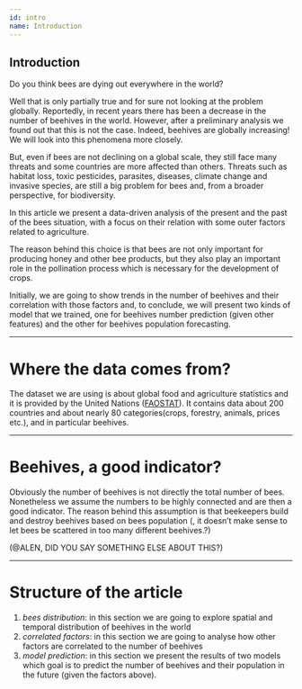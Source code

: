 ```yaml
---
id: intro
name: Introduction
---
```


## Introduction
Do you think bees are dying out everywhere in the world? 

Well that is only partially true and for sure not looking at the problem globally. Reportedly, in recent years there has been a decrease in the number of beehives in the world. However, after a preliminary analysis we found out that this is not the case. Indeed, beehives are globally increasing! We will look into this phenomena more closely. 

But, even if bees are not declining on a global scale, they still face many threats and some countries are more affected than others. Threats such as habitat loss, toxic pesticides, parasites, diseases, climate change and invasive species, are still a big problem for bees and, from a broader perspective, for biodiversity.

In this article we present a data-driven analysis of the present and the past of the bees situation, with a focus on their relation with some outer factors related to agriculture.

The reason behind this choice is that bees are not only important for producing honey and other bee products, but they also play an important role in the pollination process which is necessary for the development of crops.

Initially, we are going to show trends in the number of beehives and their correlation with those factors and, to conclude, we will present two kinds of model that we trained, one for beehives number prediction (given other features) and the other for beehives population forecasting.

------

# Where the data comes from?
The dataset we are using is about global food and agriculture statistics and it is provided by the United Nations ([FAOSTAT](http://www.fao.org/faostat/en/#home "FAOSTAT")). It contains data about 200 countries and about nearly 80 categories(crops, forestry, animals, prices etc.), and in particular beehives. 

------

# Beehives, a good indicator?
Obviously the number of beehives is not directly the total number of bees. Nonetheless we assume the numbers to be highly connected and are then a good indicator. 
The reason behind this assumption is that beekeepers build and destroy beehives based on bees population (, it doesn’t make sense to let bees be scattered in too many different beehives.?) 

(@ALEN, DID YOU SAY SOMETHING ELSE ABOUT THIS?) 

------

# Structure of the article
1. *bees distribution*: in this section we are going to explore spatial and temporal distribution of beehives in the world
2. *correlated factors*: in this section we are going to analyse how other factors are correlated to the number of beehives
3. *model prediction*: in this section we present the results of two models which goal is to predict the number of beehives and their population in the future (given the factors above).